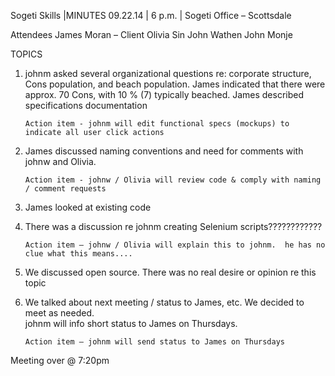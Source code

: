 Sogeti Skills |MINUTES		09.22.14 | 6 p.m. | Sogeti Office – Scottsdale

Attendees
        James Moran – Client
        Olivia Sin
        John Wathen
        John Monje

TOPICS

1.	johnm asked several organizational questions re: corporate structure, Cons population, and beach population.  James indicated that there were approx. 70 Cons, with 10 % (7) typically beached.  James described specifications documentation

        Action item - johnm will edit functional specs (mockups) to indicate all user click actions

2.	James discussed naming conventions and need for comments with johnw and Olivia.

        Action item - johnw / Olivia will review code & comply with naming / comment requests

3.	James looked at existing code

4.	There was a discussion re johnm creating Selenium scripts????????????

        Action item – johnw / Olivia will explain this to johnm.  he has no clue what this means....

5.	We discussed open source.  There was no real desire or opinion re this topic

6.	We talked about next meeting / status to James, etc.  We decided to meet as needed.  
        johnm will info short status to James on Thursdays.

        Action item – johnm will send status to James on Thursdays

Meeting over @ 7:20pm

